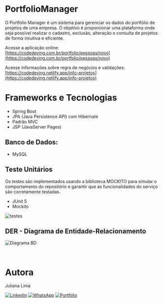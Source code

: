 # PortfolioManager

O Portfolio Manager é um sistema para gerenciar os dados do portfólio de projetos de uma empresa. O objetivo é proporcionar uma plataforma onde seja possível realizar o cadastro, exclusão, alteração e consulta de projetos de forma intuitiva e eficiente.

Acesse a aplicação online: [https://codedeving.com.br/portfolio/pessoas/novo](https://codedeving.com.br/portfolio/pessoas/novo)

Acesse informações sobre regra de negócios e validações: [https://codedeving.netlify.app/info-projetos](https://codedeving.netlify.app/info-projetos)

# Frameworks e Tecnologias

- Spring Boot
- JPA (Java Persistence API) com Hibernate
- Padrão MVC
- JSP (JavaServer Pages)

## Banco de Dados:
- MySQL


## Teste Unitários
Os testes são implementados usando a biblioteca MOCKITO para simular o comportamento do repositório e garantir que as funcionalidades do serviço são corretamente testadas.

- JUnit 5
- Mockito
  
![testes](https://github.com/JuhLima85/PortfolioManager/assets/89745459/3410cfce-1b37-44d4-a83a-dbd925ffd4cb)


## DER - Diagrama de Entidade-Relacionamento
![Diagrama BD](https://github.com/JuhLima85/PortfolioManager/assets/89745459/578193bd-5312-4429-afa4-e1a21acfc7ac)

<br/>

#### 
# Autora
Juliana Lima

[![Linkedin](https://img.shields.io/badge/-LinkedIn-%230077B5?style=for-the-badge&logo=linkedin&logoColor=white)](https://www.linkedin.com/feed/?trk=guest_homepage-basic_nav-header-signin)
[![WhatsApp](https://img.shields.io/badge/WhatsApp-25D366?style=for-the-badge&logo=whatsapp&logoColor=white)](https://contate.me/Juliana-Lima)
[![Portfólio](https://img.shields.io/badge/Portf%C3%B3lio-%E2%9C%88%EF%B8%8F-lightgrey?style=for-the-badge)](https://codedeving.netlify.app/)
